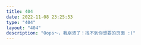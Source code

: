 ```yaml
---
title: 404
date: 2022-11-08 23:25:53
type: "404"
layout: "404"
description: "Oops～，我崩溃了！找不到你想要的页面 :("
---
```

